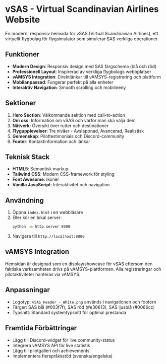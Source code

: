 # vSAS - Virtual Scandinavian Airlines Website

En modern, responsiv hemsida för vSAS (Virtual Scandinavian Airlines), ett virtuellt flygbolag för flygsimulator som simulerar SAS verkliga operationer.

## Funktioner

- **Modern Design**: Responsiv design med SAS färgschema (blå och röd)
- **Professionell Layout**: Inspirerad av verkliga flygbolags webbplatser
- **vAMSYS Integration**: Direktlänkar till vAMSYS-registrering och plattform
- **Mobilanpassad**: Fungerar perfekt på alla enheter
- **Interaktiv Navigation**: Smooth scrolling och mobilmeny

## Sektioner

1. **Hero Section**: Välkomnande sektion med call-to-action
2. **Om oss**: Information om vSAS och varför man ska välja dem
3. **Nätverk**: Översikt över rutter och destinationer
4. **Flygupplevelser**: Tre nivåer - Avslappnad, Avancerad, Realistisk
5. **Gemenskap**: Pilottestimonials och Discord-community
6. **Footer**: Kontaktinformation och länkar

## Teknisk Stack

- **HTML5**: Semantisk markup
- **Tailwind CSS**: Modern CSS-framework för styling
- **Font Awesome**: Ikoner
- **Vanilla JavaScript**: Interaktivitet och navigation

## Användning

1. Öppna `index.html` i en webbläsare
2. Eller kör en lokal server:
   ```bash
   python -m http.server 8000
   ```
3. Navigera till `http://localhost:8000`

## vAMSYS Integration

Hemsidan är designad som en display/showcase för vSAS eftersom den faktiska verksamheten drivs på vAMSYS-plattformen. Alla registreringar och pilotaktiviteter hanteras via vAMSYS.

## Anpassningar

- Logotyp: `vSAS_Header_-_White.png` används i navigationen och footern
- Färger: SAS blå (#003f7f), SAS röd (#e30613), SAS ljusblå (#0066cc)
- Typsnitt: Standard systemtypsnitt för optimal prestanda

## Framtida Förbättringar

- Lägg till Discord-widget för live community-status
- Integrera vAMSYS API för live statistik
- Lägg till pilotgalleri och achievements
- Implementera flerspråksstöd (svenska/engelska)
